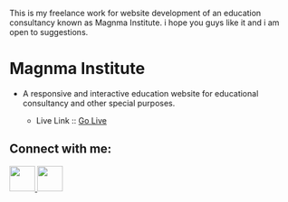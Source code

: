 This is my freelance work for website development of an education consultancy known as Magnma Institute.
i hope you guys like it and i am open to suggestions.

# Magnma Institute
- A responsive and interactive education website for educational consultancy and other special purposes.
    
    - Live Link :: [Go Live](https://qxtmt7.csb.app/)

## Connect with me: ##

<a href="(https://www.linkedin.com/in/aryansingh1875/)">
<img src="https://cdn.jsdelivr.net/gh/devicons/devicon/icons/linkedin/linkedin-original.svg" width="45" height="45"/>
</a>


<a href="(https://www.instagram.com/_aryansingh._._/)">
<img src="https://upload.wikimedia.org/wikipedia/commons/thumb/9/96/Instagram.svg/512px-Instagram.svg.png?20170725025253" width="45" height="45"/>
</a>

